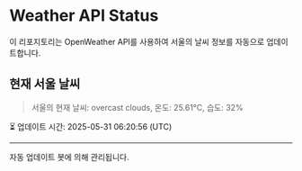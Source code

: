 
# Weather API Status

이 리포지토리는 OpenWeather API를 사용하여 서울의 날씨 정보를 자동으로 업데이트합니다.

## 현재 서울 날씨
> 서울의 현재 날씨: overcast clouds, 온도: 25.61°C, 습도: 32%

⏳ 업데이트 시간: 2025-05-31 06:20:56 (UTC)

---
자동 업데이트 봇에 의해 관리됩니다.
